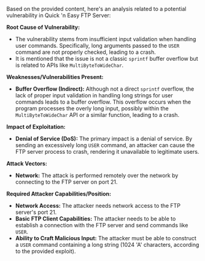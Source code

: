 Based on the provided content, here's an analysis related to a potential vulnerability in Quick 'n Easy FTP Server:

**Root Cause of Vulnerability:**
- The vulnerability stems from insufficient input validation when handling user commands. Specifically, long arguments passed to the `USER` command are not properly checked, leading to a crash.
- It is mentioned that the issue is not a classic `sprintf` buffer overflow but is related to APIs like `MultiByteToWideChar`.

**Weaknesses/Vulnerabilities Present:**
- **Buffer Overflow (Indirect):** Although not a direct `sprintf` overflow, the lack of proper input validation in handling long strings for user commands leads to a buffer overflow. This overflow occurs when the program processes the overly long input, possibly within the `MultiByteToWideChar` API or a similar function, leading to a crash.

**Impact of Exploitation:**
- **Denial of Service (DoS):** The primary impact is a denial of service. By sending an excessively long `USER` command, an attacker can cause the FTP server process to crash, rendering it unavailable to legitimate users.

**Attack Vectors:**
- **Network:** The attack is performed remotely over the network by connecting to the FTP server on port 21.

**Required Attacker Capabilities/Position:**
- **Network Access:** The attacker needs network access to the FTP server's port 21.
- **Basic FTP Client Capabilities:** The attacker needs to be able to establish a connection with the FTP server and send commands like `USER`.
- **Ability to Craft Malicious Input:** The attacker must be able to construct a `USER` command containing a long string (1024 'A' characters, according to the provided exploit).